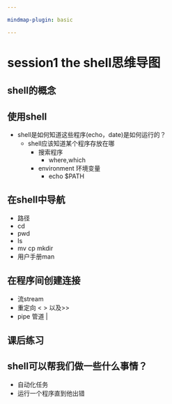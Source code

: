 ```yaml
---

mindmap-plugin: basic

---
```


# session1 the shell思维导图

## shell的概念

## 使用shell
- shell是如何知道这些程序(echo，date)是如何运行的？
   - shell应该知道某个程序存放在哪
      - 搜索程序
         - where,which
      - environment 环境变量
         - echo $PATH

## 在shell中导航
- 路径
- cd
- pwd
- ls
- mv cp mkdir
- 用户手册man

## 在程序间创建连接
- 流stream
- 重定向 < > 以及>>
- pipe 管道  |

## 课后练习

## shell可以帮我们做一些什么事情？
- 自动化任务
- 运行一个程序直到他出错